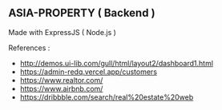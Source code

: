 ## ASIA-PROPERTY ( Backend )

Made with ExpressJS ( Node.js )

References :

- http://demos.ui-lib.com/gull/html/layout2/dashboard1.html
- https://admin-redq.vercel.app/customers
- https://www.realtor.com/
- https://www.airbnb.com/
- https://dribbble.com/search/real%20estate%20web
